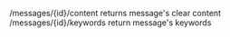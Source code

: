 /messages/{id}/content
returns message's clear content
/messages/{id}/keywords
return message's keywords